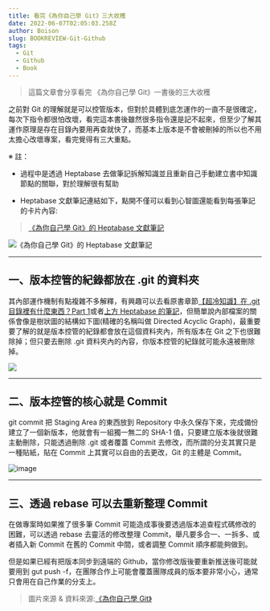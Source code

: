 ```yaml
---
title: 看完《為你自己學 Git》三大收穫
date: 2022-06-07T02:05:03.258Z
author: Boison
slug: BOOKREVIEW-Git-Github
tags:
  - Git
  - Github
  - Book
---
```


> 這篇文章會分享看完 《為你自己學 Git》一書後的三大收穫



之前對 Git 的理解就是可以控管版本，但對於具體到底怎運作的一直不是很確定，每次下指令都很怕改壞，看完這本書後雖然很多指令還是記不起來，但至少了解其運作原理是存在目錄內要用再查就快了，而基本上版本是不會被刪掉的所以也不用太擔心改壞專案，看完覺得有三大重點。




※ 註：


- 過程中是透過 Heptabase 去做筆記拆解知識並且重新自己手動建立書中知識節點的關聯，對於理解很有幫助

- Heptabase 文獻筆記連結如下，點開不僅可以看到心智圖還能看到每張筆記的卡片內容:



> [《為你自己學 Git》的 Heptabase 文獻筆記](https://app.heptabase.com/w/4f8e76787d73c2407ecb2f85ce8ac4cfd8373e8417d0daa72ff04c28ade22ab2)

![《為你自己學 Git》的 Heptabase 文獻筆記](/img/messageimage_1654567995417.jpg)




---


## 一、版本控管的紀錄都放在 .git 的資料夾



其內部運作機制有點複雜不多解釋，有興趣可以去看原書章節[【超冷知識】在 .git 目錄裡有什麼東西？Part 1](https://gitbook.tw/chapters/using-git/git-internal-part-1)或者[上方 Heptabase 的筆記](https://app.heptabase.com/w/4f8e76787d73c2407ecb2f85ce8ac4cfd8373e8417d0daa72ff04c28ade22ab2)，但簡單說內部檔案的關係會像是樹狀圖的結構如下圖(精確的名稱叫做 Directed Acyclic Graph)，最重要要了解的就是版本控管的紀錄都會放在這個資料夾內，所有版本在 Git 之下也很難除掉；但只要去刪除 .git 資料夾內的內容，你版本控管的紀錄就可能永遠被刪除掉。




![](https://media.heptabase.com/v1/images/fc9c5ccc-1901-4cb2-bb69-b6fcd717ac4f/b685319e-6b40-4b0a-86d1-2b3ee6ec6641/Screen%20Shot%202022-05-30%20at%209.49.16%20PM.png)



---
## 二、版本控管的核心就是 Commit



git commit 把 Staging Area 的東西放到 Repository 中永久保存下來，完成備份建立了一個新版本，他就會有一組獨一無二的 SHA-1 值，只要建立版本後就很難主動刪除，只能透過刪除 .git 或者覆蓋 Commit 去修改，而所謂的分支其實只是一種貼紙，貼在 Commit 上其實可以自由的去更改，Git 的主體是 Commit。



![image](https://gitbook.tw/images/tw/using-git/working-staging-and-repository/all-states.png)



---


## 三、透過 rebase 可以去重新整理 Commit



在做專案時如果推了很多筆 Commit 可能造成事後要透過版本追查程式碼修改的困難，可以透過 rebase 去靈活的修改整理 Commit，舉凡要多合一、一拆多、或者插入新 Commit 在舊的 Commit 中間，或者調整 Commit 順序都能夠做到。

但是如果已經有把版本同步到遠端的 Github，當你修改版後要重新推送後可能就要用到 gut push -f，在團隊合作上可能會覆蓋團隊成員的版本要非常小心，通常只會用在自己作業的分支上。



> 圖片來源 & 資料來源:[《為你自己學 Git》](https://gitbook.tw/)